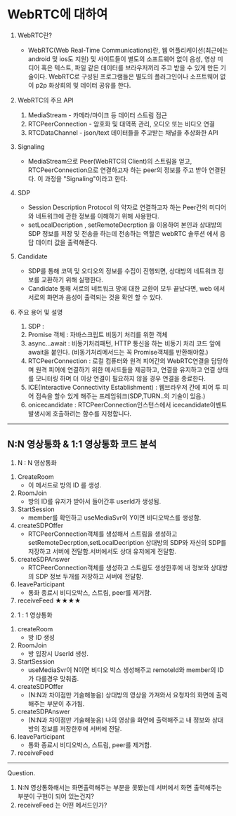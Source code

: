 

# WebRTC에 대하여

1. WebRTC란?
    - WebRTC(Web Real-Time Communications)란, 웹 어플리케이션(최근에는 android 및 ios도 지원) 및 사이트들이 별도의 소프트웨어 없이
    음성, 영상 미디어 혹은 텍스트, 파일 같은 데이터를 브라우저끼리 주고 받을 수 있게 만든 기술이다. 
    WebRTC로 구성된 프로그램들은 별도의 플러그인이나 소프트웨어 없이 p2p 화상회의 및 데이터 공유를 한다.

2. WebRTC의 주요 API 
    1) MediaStream - 카메라/마이크 등 데이터 스트림 접근
    2) RTCPeerConnection - 암호화 및 대역폭 관리, 오디오 또는 비디오 연결
    3) RTCDataChannel - json/text 데이터들을 주고받는 채널을 추상화한 API

3. Signaling
    - MediaStream으로 Peer(WebRTC의 Client)의 스트림을 얻고, RTCPeerConnection으로 연결하고자 하는 peer의 정보를 주고 받아 연결된다.
    이 과정을 "Signaling"이라고 한다.

4. SDP
    - Session Description Protocol 의 약자로 연결하고자 하는 Peer간의 미디어와 네트워크에 관한 정보를 이해하기 위해 사용한다.
    - setLocalDecription , setRemoteDecrption 을 이용하여 본인과 상대방의 SDP 정보를 저장 및 전송을 하는데 전송하는 역할은 webRTC 솔루션 에서 응답 데이터 값을 출력해준다.

5. Candidate
    - SDP를 통해 코덱 및 오디오의 정보를 수집이 진행되면, 상대방의 네트워크 정보를 교환하기 위해 실행한다.
    - Candidate 통해 서로의 네트워크 망에 대한 교환이 모두 끝났다면, web 에서 서로의 화면과 음성이 출력되는 것을 확인 할 수 있다. 

4. 주요 용어 및 설명
    1) SDP :  
    2) Promise 객체 : 자바스크립트 비동기 처리를 위한 객체
    3) async...await : 비동기처리패턴, HTTP 통신을 하는 비동기 처리 코드 앞에 await을 붙인다. (비동기처리메서드는 꼭 Promise객체를 반환해야함.)
    4) RTCPeerConnection : 로컬 컴퓨터와 원격 피어간의 WebRTC연결을 담당하며 원격 피어에 연결하기 위한 메서드들을 제공하고,
	                        연결을 유지하고 연결 상태를 모니터링 하며 더 이상 연결이 필요하지 않을 경우 연결을 종료한다.
    5) ICE(Interactive Connectivity Establishment) : 웹브라우저 간에 피어 투 피어 접속을 할수 있게 해주는 프레임워크(SDP,TURN..의 기술이 있음.)
    6) onicecandidate :  RTCPeerConnection인스턴스에서 icecandidate이벤트 발생시에 호출하려는 함수를 지정합니다.

-----------------------------------------------------------------------------------------------------------------------------------------------------------------------------

## N:N 영상통화 & 1:1 영상통화 코드 분석

1. N : N 영상통화
 1) CreateRoom
    - 이 메서드로 방의 ID 를 생성.
 2) RoomJoin
    - 방의 ID를 유저가 받아서 들어간후 userId가 생성됨.
 3) StartSession
    - member를 확인하고 useMediaSvr이 Y이면 비디오박스를 생성함.
 4) createSDPOffer
    - RTCPeerConnection객체를 생성해서 스트림을 생성하고 setRemoteDecrption,setLocalDecription 상대방의 SDP와
      자신의 SDP를 저장하고 서버에 전달함.서버에서도 상대 유저에게 전달함.
 5) createSDPAnswer
    - RTCPeerConnection객체를 생성하고 스트림도 생성한후에 내 정보와 상대방의 SDP 정보 두개를 저장하고 서버에 전달함.
 6) leaveParticipant
    - 통화 종료시 비디오박스, 스트림, peer를 제거함.
 7) receiveFeed ★★★★


2. 1 : 1 영상통화
 1) createRoom
    - 방 ID 생성
 2) RoomJoin
    - 방 입장시 UserId 생성.
 3) StartSession
    - useMediaSvr이 N이면 비디오 박스 생성해주고 remoteId와 member의 ID가 다를경우 맞춰줌.
 4) createSDPOffer
    - (N:N과 차이점만 기술해놓음) 상대방의 영상을 가져와서 요청자의 화면에 출력해주는 부분이 추가됨.
 5) createSDPAnswer
    - (N:N과 차이점만 기술해놓음) 나의 영상을 화면에 출력해주고 내 정보와 상대방의 정보를 저장한후에 서버에 전달.
 6) leaveParticipant
    - 통화 종료시 비디오박스, 스트림, peer를 제거함.
 7) receiveFeed

-----------------------------------------------------------------------------------------------------------------------------------------------------------------------------

Question.
1. N:N 영상통화해서는 화면출력해주는 부분을 못봤는데 서버에서 화면 출력해주는 부분이 구현이 되어 있는건지?
2. receiveFeed 는 어떤 메서드인가?